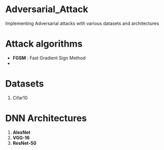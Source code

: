 # Adversarial_Attack
Implementing Adversarial attacks with various datasets and architectures

# Attack algorithms
- **FGSM** : Fast Gradient Sign Method 
- 

# Datasets
1) Cifar10


# DNN Architectures
1) **AlexNet**
2) **VGG-16**
3) **ResNet-50**
